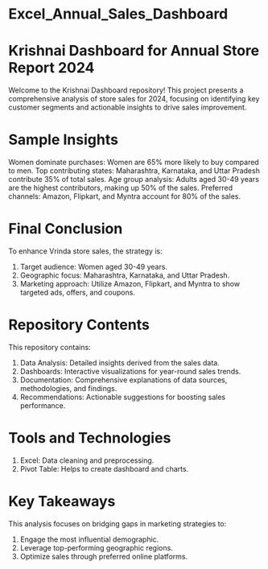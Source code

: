 # Excel_Annual_Sales_Dashboard
# Krishnai Dashboard for Annual Store Report 2024
Welcome to the Krishnai Dashboard repository! 
This project presents a comprehensive analysis of store sales for 2024, focusing on identifying key customer segments and actionable insights to drive sales improvement.

# Sample Insights
Women dominate purchases: Women are 65% more likely to buy compared to men.
Top contributing states: Maharashtra, Karnataka, and Uttar Pradesh contribute 35% of total sales.
Age group analysis: Adults aged 30-49 years are the highest contributors, making up 50% of the sales.
Preferred channels: Amazon, Flipkart, and Myntra account for 80% of the sales.

# Final Conclusion
To enhance Vrinda store sales, the strategy is:
1. Target audience: Women aged 30-49 years.
2. Geographic focus: Maharashtra, Karnataka, and Uttar Pradesh.
3. Marketing approach: Utilize Amazon, Flipkart, and Myntra to show targeted ads, offers, and coupons.

# Repository Contents
This repository contains:
1. Data Analysis: Detailed insights derived from the sales data.
2. Dashboards: Interactive visualizations for year-round sales trends.
3. Documentation: Comprehensive explanations of data sources, methodologies, and findings.
4. Recommendations: Actionable suggestions for boosting sales performance.

# Tools and Technologies
1. Excel: Data cleaning and preprocessing.
2. Pivot Table: Helps to create dashboard and charts.

# Key Takeaways
This analysis focuses on bridging gaps in marketing strategies to:
1. Engage the most influential demographic.
2. Leverage top-performing geographic regions.
3. Optimize sales through preferred online platforms.
